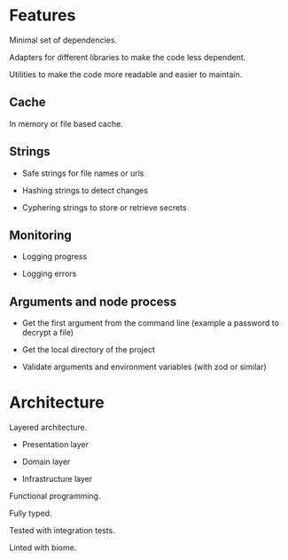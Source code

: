 # Features

Minimal set of dependencies.

Adapters for different libraries to make the code less dependent.

Utilities to make the code more readable and easier to maintain.

## Cache

In memory or file based cache.

## Strings

- Safe strings for file names or urls

- Hashing strings to detect changes

- Cyphering strings to store or retrieve secrets

## Monitoring

- Logging progress

- Logging errors

## Arguments and node process

- Get the first argument from the command line (example a password to decrypt a file)

- Get the local directory of the project
  
- Validate arguments and environment variables (with zod or similar)

# Architecture

Layered architecture.

  - Presentation layer

  - Domain layer

  - Infrastructure layer

Functional programming.

Fully typed.

Tested with integration tests.

Linted with biome.





